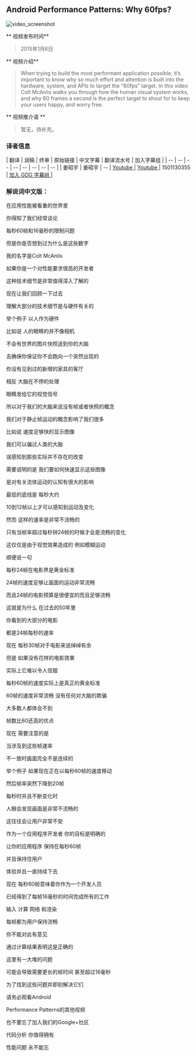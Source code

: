 ## Android Performance Patterns: Why 60fps?

![video_screenshot](images/lboyR-A1woU.jpg)

** 视频发布时间**
 
> 2015年1月6日

** 视频介绍**

> When trying to build the most performant application possible, it’s important to know why so much effort and attention is built into the hardware, system, and APIs to target the “60fps” target. In this video Colt McAnlis walks you through how the human visual system works, and why 60 frames a second is the perfect target to shoot for to keep your users happy, and worry free.

** 视频推介语 **

>  暂无，待补充。


### 译者信息

| 翻译 | 润稿 | 终审 | 原始链接 | 中文字幕 |  翻译流水号  |  加入字幕组  |
| -- | -- | -- | -- | -- |  -- | -- | -- |
| 姜昭宇 | 姜昭宇 | -- | [ Youtube ]( https://www.youtube.com/watch?v=CaMTIgxCSqU )  |  [ Youtube ]( https://www.youtube.com/watch?v=CaMTIgxCSqU ) | 1501130355 | [ 加入 GDG 字幕组 ]( http://www.gfansub.com/join_translator )  |



### 解说词中文版：

在应用性能被看重的世界里

你得知了我们经常谈论

每秒60帧和16毫秒的限制问题

但是你是否想到过为什么是这些数字

我的名字是Colt McAnlis

如果你是一个对性能要求很高的开发者

这种技术细节是非常值得深入了解的

现在让我们回顾一下过去

理解大部分的技术细节是与硬件有关的

举个例子  以人作为硬件

比如说  人的眼睛的并不像相机

不会有世界的图片快照送到你的大脑

去确保你保证你不会跑向一个突然出现的

你没有见到过的新增的家具的客厅

相反  大脑在不停的处理

眼睛发给它的视觉信号

所以对于我们的大脑来说没有帧或者快照的概念

我们对于静止帧运动的概念影响了我们很多

比如说  速度足够快的显示图像

我们可以骗过人类的大脑

误感知到那些实际并不存在的改变

需要说明的是  我们要如何快速显示这些图像

是对有关流体运动的认知有很大的影响

最低的底线是  每秒大约

10到12帧以上才可以感知到运动及变化

然而  这样的速率是非常不流畅的

只有当帧率超过每秒钟24帧的时候才会是流畅的变化

这仅仅是由于视觉效果造成的  例如模糊运动

顺便说一句

每秒24帧在电影界是黄金标准

24帧的速度足够让画面的运动非常流畅

而且24帧的电影预算是很便宜的而且足够流畅

这就是为什么  在过去的50年里

你看到的大部分的电影

都是24帧每秒的速率

现在  每秒30帧对于电影来说绰绰有余

但是  如果没有花样的电影效果

实际上它难以令人信服

每秒60帧的速度实际上是真正的黄金标准

60帧的速度非常流畅  没有任何对大脑的欺骗

大多数人都体会不到

帧数比60还高的优点

现在  需要注意的是

当涉及到这些帧速率

不一致时画面完全不是连续的

举个例子  如果现在正在以每秒60帧的速度移动

然后帧率突然下降到20帧

每秒时并且不断变化时

人眼会发现画面是非常不流畅的

这往往会让用户非常不安

作为一个应用程序开发者  你的目标是明确的

让你的应用程序  保持在每秒60帧

并且保持住用户

体验并且一直持续下去

现在  每秒60帧意味着你作为一个开发人员

已经得到了每帧16毫秒的时间完成所有的工作

输入  计算  网络  和渲染

每帧都为用户保持流畅

你不能对此有意见

通过计算结果表明这是正确的

这里有一大堆的问题

可能会导致需要更长的帧时间  甚至超过16毫秒

为了找到这些问题并即刻解决它们

请务必观看Android

Performance Patterns的其他视频

也不要忘了加入我们的Google+社区

代码分析  你值得拥有

性能问题  永不能忘